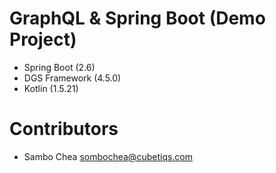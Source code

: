 # GraphQL & Spring Boot (Demo Project)
- Spring Boot (2.6)
- DGS Framework (4.5.0)
- Kotlin (1.5.21)

# Contributors
- Sambo Chea <sombochea@cubetiqs.com>